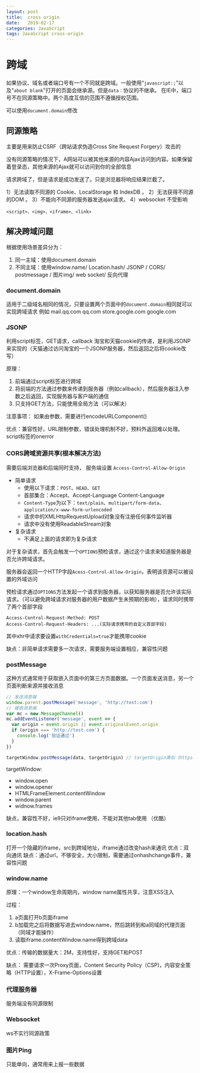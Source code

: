 ```yaml
---
layout: post
title:  cross origin
date:   2019-02-17
categories: JavaScript
tags: JavaScript cross-origin
---
```


<!--more-->

# 跨域

如果协议、域名或者端口号有一个不同就是跨域。一般使用“`javascript:;`”以及"`about blank`"打开的页面会继承源。但是`data：`协议的不继承。
在IE中，端口号不在同源策略中。两个高度互信的范围不遵循授权范围。

可以使用`document.domain`修改

## 同源策略

主要是用来防止CSRF（跨站请求伪造Cross Site Request Forgery）攻击的

没有同源策略的情况下，A网站可以被其他来源的内容Ajax访问到内容。如果保留着登录态，其他来源的Ajax就可以访问到你的全部信息

请求跨域了，但是请求是成功发送了。只是浏览器将响应结果拦截了。

1）无法读取不同源的 Cookie、LocalStorage 和 IndexDB 。
2）无法获得不同源的DOM 。
3）不能向不同源的服务器发送ajax请求。
4）websocket 不受影响

`<script>、<img>、<iframe>、<link>`

## 解决跨域问题

根据使用场景差异分为：

1. 同一主域：使用document.domain
2. 不同主域：使用window.name/ Location.hash/ JSONP / CORS/ postmessage / 图片img/ web socket/ 反向代理

### document.domain

适用于二级域名相同的情况，只要设置两个页面中的`document.domain`相同就可以实现跨域请求
例如 mail.qq.com qq.com
store.google.com google.com

### JSONP

利用script标签，GET请求，callback
淘宝和天猫cookie的传递，是利用JSONP来实现的（天猫通过访问淘宝的一个JSONP服务器，然后返回之后将cookie改写）

原理：

1. 前端通过script标签进行跨域
2. 将前端的方法通过参数来传递到服务器（例如callback），然后服务器注入参数之后返回，实现服务器与客户端的通信
3. 只支持GET方法，只能使用全局方法（可以解决）

注意事项：
如果由参数，需要进行encodeURLComponent()

优点：兼容性好，URL限制参数，错误处理机制不好，预料外返回难以处理。script标签的onerror

### CORS跨域资源共享(根本解决方法)

需要后端浏览器和后端同时支持，
服务端设置 `Access-Control-Allow-Origin`

- 简单请求
  - 使用以下请求：`POST`、`HEAD`、`GET`
  - 首部集合：Accept、Accept-Language Content-Language
  - `Content-Type`为以下：`text/plain`、`multipart/form-data`、`application/x-www-form-urlencoded`
  - 请求中的XMLHttpRequestUpload对象没有注册任何事件监听器
  - 请求中没有使用ReadableStream对象
- 复杂请求
  - 不满足上面的请求即为复杂请求

对于复杂请求，首先会触发一个`OPTIONS`预检请求，通过这个请求来知道服务器是否允许跨域请求。

服务器会返回一个HTTP字段`Acess-Control-Allow-Origin`，表明该资源可以被设置的外域访问

预检请求通过`OPTIONS`方法发起一个请求到服务器，以获知服务器是否允许该实际请求。（可以避免跨域请求对服务器的用户数据产生未预期的影响），请求同时携带了两个首部字段

```http
Access-Control-Request-Method: POST
Access-Control-Request-Headers: ...(实际请求携带的自定义首部字段)
```

其中xhr中请求要设置`withCredentials=true`才能携带cookie

缺点：非简单请求需要多一次请求，需要服务端设置相应，兼容性问题

### postMessage

这种方式通常用于获取嵌入页面中的第三方页面数据。一个页面发送消息，另一个页面判断来源并接收消息

```js
// 发送消息端
window.parent.postMessage('message', 'http://test.com')
// 接收消息端
var mc = new MessageChannel()
mc.addEventListener('message', event => {
  var origin = event.origin || event.originalEvent.origin
  if (origin === 'http://test.com') {
    console.log('验证通过')
  }
})

targetWindow.postMessage(data, targetOrigin) // targetOrigin类似（https://google.com）
```

targetWindow:

- window.open
- window.opener
- HTMLFrameElement.contentWindow
- window.parent
- widnow.frames

缺点，兼容性不好，ie9只对iframe使用，不能对其他tab使用
（优酷）

### location.hash

打开一个隐藏的iframe，src到跨域地址，iframe通过改变hash来通讯
优点：双向通讯
缺点：通过url，不够安全，大小限制，需要通过onhashchange事件，兼容性问题

### window.name

原理：一个window生命周期内，window name属性共享，注意XSS注入

过程：

1. a页面打开b页面iframe
2. b加载完之后将数据写进去window.name，然后跳转到和a同域的代理页面（同域才能操作）
3. 读取iframe.contentWindow.name得到跨域data

优点：传输的数据量大：2M，支持性好，支持GET和POST

缺点： 需要请求一次Proxy页面，Content Security Policy（CSP)，内容安全策略（HTTP设置），X-Frame-Options设置

### 代理服务器

服务端没有同源限制

### Websocket

ws不实行同源政策

### 图片Ping

只能单向，通常用来上报一些数据